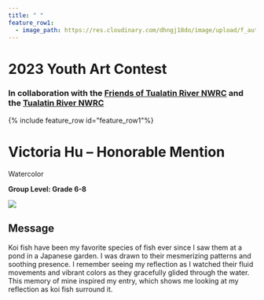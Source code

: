 ```yaml
---
title: " "
feature_row1:
  - image_path: https://res.cloudinary.com/dhngj18do/image/upload/f_auto,q_auto/v1/images/artcontest/ribbon_hm
---
```


# 2023 Youth Art Contest

### In collaboration with the [Friends of Tualatin River NWRC](https://fotr.wildapricot.org/) and the [Tualatin River NWRC](https://www.fws.gov/refuge/Tualatin_River/)

{% include feature_row id="feature_row1"%}

# Victoria Hu – Honorable Mention  
Watercolor  

**Group Level: Grade 6-8**  

![](https://res.cloudinary.com/dhngj18do/image/upload/f_auto,q_auto/v1/images/artcontest/2023_grp2_hm_large)

## Message

Koi fish have been my favorite species of fish ever since I saw them at a pond in a Japanese garden. I was drawn to their mesmerizing patterns and soothing presence. I remember seeing my reflection as I watched their fluid movements and vibrant colors as they gracefully glided through the water. This memory of mine inspired my entry, which shows me looking at my reflection as koi fish surround it.
